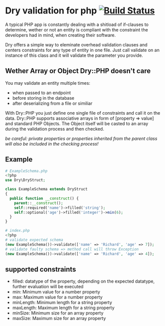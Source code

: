 # Dry validation for php [![Build Status](https://travis-ci.org/Funcke/dry_php.svg?branch=master)](https://travis-ci.org/Funcke/dry_php)
A typical PHP app is constantly dealing with a shitload of if-clauses to determine, wether or not an entity is compliant with the constraint the developers had in mind, when creating their software.

Dry offers a simple way to eleminate overhead validation clauses and centers constraints for any type of entity in one file. Just call validate on an instance of this class and it will validate the parameter you provide.

## Wether Array or Object Dry::PHP doesn't care
You may validate an entity multiple times:
* when passed to an endpoint
* before storing in the database
* after deserializing from a file or similiar

With Dry::PHP you just define one single file of constraints and call it on the data.
Dry::PHP supports associative arrays in form of [property => value] and standard PHP Objects.
The Object itself will be casted to an array during the validation process and then checked.

*be careful: private properties or properties inherited from the parent class will also be included in the checking process!*

## Example
```PHP
# ExampleSchema.php
<?php
use Dry\DryStruct;

class ExampleSchema extends DryStruct 
{
  public function __construct() {
    parent::__construct();
    self::required('name')->filled('string');
    self::optional('age')->filled('integer')->min(6);
  }
}
```
```PHP
# index.php
<?php
# validate expected schema
(new ExampleSchema())->validate(['name' => 'Richard', 'age' => 7]);
# validate faulty schema => method call will throw Exception
(new ExampleSchema())->validate(['name' => 'Richard', 'age' => 4]);
```
## supported constraints
* filled:
  datatype of the property, depending on the expected datatype, further evaluation will be executed
* min:
  Minimum value for a number property
* max:
  Maximum value for a number property
* minLength:
  Minimum length for a string property
* maxLength:
  Maximum length for a string property
* minSize:
  Minimum size for an array property
* maxSize:
  Maximum size for an array property
